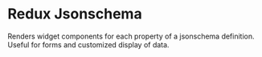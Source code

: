 # Redux Jsonschema
Renders widget components for each property of a jsonschema definition. Useful for forms and customized display of data.